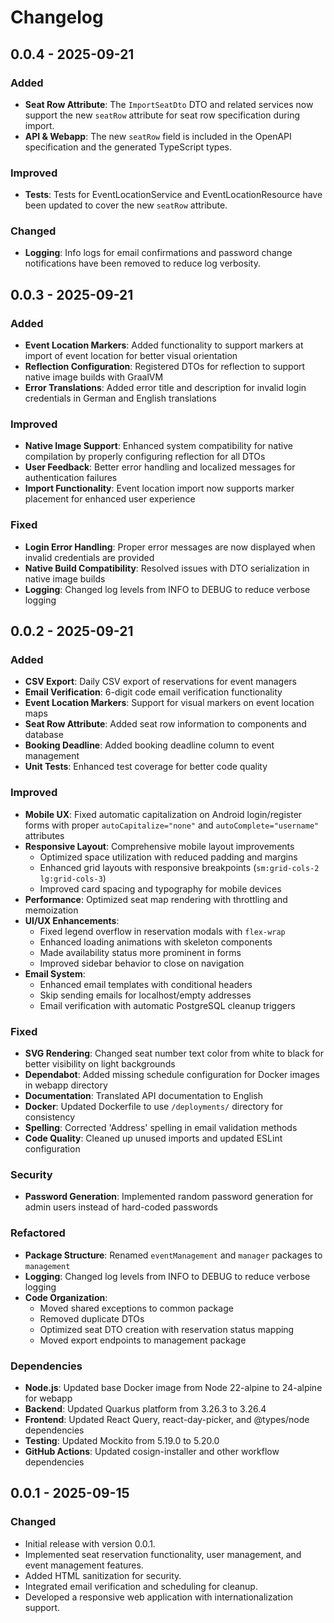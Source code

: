 # Changelog

## 0.0.4 - 2025-09-21

### Added
- **Seat Row Attribute**: The `ImportSeatDto` DTO and related services now support the new `seatRow` attribute for seat row specification during import.
- **API & Webapp**: The new `seatRow` field is included in the OpenAPI specification and the generated TypeScript types.

### Improved
- **Tests**: Tests for EventLocationService and EventLocationResource have been updated to cover the new `seatRow` attribute.

### Changed
- **Logging**: Info logs for email confirmations and password change notifications have been removed to reduce log verbosity.

## 0.0.3 - 2025-09-21

### Added
- **Event Location Markers**: Added functionality to support markers at import of event location for better visual orientation
- **Reflection Configuration**: Registered DTOs for reflection to support native image builds with GraalVM
- **Error Translations**: Added error title and description for invalid login credentials in German and English translations

### Improved
- **Native Image Support**: Enhanced system compatibility for native compilation by properly configuring reflection for all DTOs
- **User Feedback**: Better error handling and localized messages for authentication failures
- **Import Functionality**: Event location import now supports marker placement for enhanced user experience

### Fixed
- **Login Error Handling**: Proper error messages are now displayed when invalid credentials are provided
- **Native Build Compatibility**: Resolved issues with DTO serialization in native image builds
- **Logging**: Changed log levels from INFO to DEBUG to reduce verbose logging

## 0.0.2 - 2025-09-21

### Added
- **CSV Export**: Daily CSV export of reservations for event managers
- **Email Verification**: 6-digit code email verification functionality
- **Event Location Markers**: Support for visual markers on event location maps
- **Seat Row Attribute**: Added seat row information to components and database
- **Booking Deadline**: Added booking deadline column to event management
- **Unit Tests**: Enhanced test coverage for better code quality

### Improved
- **Mobile UX**: Fixed automatic capitalization on Android login/register forms with proper `autoCapitalize="none"` and `autoComplete="username"` attributes
- **Responsive Layout**: Comprehensive mobile layout improvements
  - Optimized space utilization with reduced padding and margins
  - Enhanced grid layouts with responsive breakpoints (`sm:grid-cols-2 lg:grid-cols-3`)
  - Improved card spacing and typography for mobile devices
- **Performance**: Optimized seat map rendering with throttling and memoization
- **UI/UX Enhancements**:
  - Fixed legend overflow in reservation modals with `flex-wrap`
  - Enhanced loading animations with skeleton components
  - Made availability status more prominent in forms
  - Improved sidebar behavior to close on navigation
- **Email System**: 
  - Enhanced email templates with conditional headers
  - Skip sending emails for localhost/empty addresses
  - Email verification with automatic PostgreSQL cleanup triggers

### Fixed
- **SVG Rendering**: Changed seat number text color from white to black for better visibility on light backgrounds
- **Dependabot**: Added missing schedule configuration for Docker images in webapp directory
- **Documentation**: Translated API documentation to English
- **Docker**: Updated Dockerfile to use `/deployments/` directory for consistency
- **Spelling**: Corrected 'Address' spelling in email validation methods
- **Code Quality**: Cleaned up unused imports and updated ESLint configuration

### Security
- **Password Generation**: Implemented random password generation for admin users instead of hard-coded passwords

### Refactored
- **Package Structure**: Renamed `eventManagement` and `manager` packages to `management`
- **Logging**: Changed log levels from INFO to DEBUG to reduce verbose logging
- **Code Organization**: 
  - Moved shared exceptions to common package
  - Removed duplicate DTOs
  - Optimized seat DTO creation with reservation status mapping
  - Moved export endpoints to management package

### Dependencies
- **Node.js**: Updated base Docker image from Node 22-alpine to 24-alpine for webapp
- **Backend**: Updated Quarkus platform from 3.26.3 to 3.26.4
- **Frontend**: Updated React Query, react-day-picker, and @types/node dependencies
- **Testing**: Updated Mockito from 5.19.0 to 5.20.0
- **GitHub Actions**: Updated cosign-installer and other workflow dependencies

## 0.0.1 - 2025-09-15

### Changed
- Initial release with version 0.0.1.
- Implemented seat reservation functionality, user management, and event management features.
- Added HTML sanitization for security.
- Integrated email verification and scheduling for cleanup.
- Developed a responsive web application with internationalization support.
